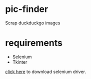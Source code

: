 # pic-finder 
Scrap duckduckgo images

# requirements
 - Selenium
 - Tkinter

[click here](https://sites.google.com/a/chromium.org/chromedriver/downloads) to download selenium driver. 